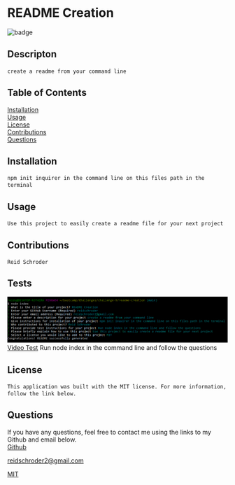 # README Creation

  ![badge](https://img.shields.io/badge/License-MIT-blue.svg)

  ## Descripton
    create a readme from your command line


  ## Table of Contents
  [Installation](#installation)  
  [Usage](#usage)  
  [License](#license)  
  [Contributions](#contributors)  
  [Questions](#questions)  

  ## Installation
    npm init inquirer in the command line on this files path in the terminal

  ## Usage
    Use this project to easily create a readme file for your next project

  ## Contributions
    Reid Schroder

  ## Tests
  ![img](./images/readme-creation-screenshot.png)
  [Video Test](https://drive.google.com/file/d/1PpAJYOGy1SvULAccSk_AYoVWeQKtiVXl/view)
    Run node index in the command line and follow the questions 

    

  ## License
    This application was built with the MIT license. For more information, follow the link below.
    
    

  ## Questions
  If you have any questions, feel free to contact me using the links to my Github and email below.  
  [Github](github.com/reidschroder)  


  reidschroder2@gmail.com  


  [MIT](https://opensource.org/licenses/MIT)



